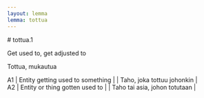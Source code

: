 ```yaml
---
layout: lemma
lemma: tottua
---
```


<div class="sense">
# <span class="sensename">tottua.1</span>

<span class="description">Get used to, get adjusted to</span>

<span class="description">Tottua, mukautua</span>

A1 | Entity getting used to something |   | Taho, joka tottuu johonkin |  
A2 | Entity or thing gotten used to |   | Taho tai asia, johon totutaan |  

</div>

